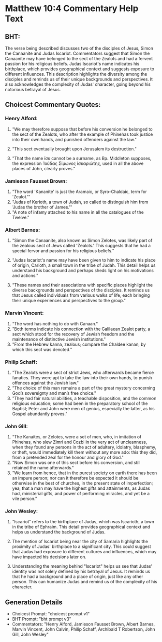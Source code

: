 # Matthew 10:4 Commentary Help Text

## BHT:
The verse being described discusses two of the disciples of Jesus, Simon the Canaanite and Judas Iscariot. Commentators suggest that Simon the Canaanite may have belonged to the sect of the Zealots and had a fervent passion for his religious beliefs. Judas Iscariot's name indicates his birthplace, which provides geographical context and suggests exposure to different influences. This description highlights the diversity among the disciples and reminds us of their unique backgrounds and perspectives. It also acknowledges the complexity of Judas' character, going beyond his notorious betrayal of Jesus.

## Choicest Commentary Quotes:
### Henry Alford:
1. "We may therefore suppose that before his conversion he belonged to the sect of the Zealots, who after the example of Phinehas took justice into their own hands, and punished offenders against the law." 

2. "This sect eventually brought upon Jerusalem its destruction." 

3. "That the name ἴσκ cannot be a surname, as Bp. Middleton supposes, the expression Ἰούδας Σίμωνος ἰσκαριώτης, used in all the above places of John, clearly proves."

### Jamieson Fausset Brown:
1. "The word 'Kananite' is just the Aramaic, or Syro-Chaldaic, term for 'Zealot.'"
2. "Judas of Kerioth, a town of Judah, so called to distinguish him from 'Judas the brother of James.'"
3. "A note of infamy attached to his name in all the catalogues of the Twelve."

### Albert Barnes:
1. "Simon the Canaanite, also known as Simon Zelotes, was likely part of the zealous sect of Jews called 'Zealots.' This suggests that he had a special fervor and passion for his religious beliefs." 

2. "Judas Iscariot's name may have been given to him to indicate his place of origin, Carioth, a small town in the tribe of Judah. This detail helps us understand his background and perhaps sheds light on his motivations and actions." 

3. "These names and their associations with specific places highlight the diverse backgrounds and perspectives of the disciples. It reminds us that Jesus called individuals from various walks of life, each bringing their unique experiences and perspectives to the group."

### Marvin Vincent:
1. "The word has nothing to do with Canaan." 
2. "Both terms indicate his connection with the Galilaean Zealot party, a sect which stood for the recovery of Jewish freedom and the maintenance of distinctive Jewish institutions."
3. "From the Hebrew kanna, zealous; compare the Chaldee kanan, by which this sect was denoted."

### Philip Schaff:
1. "The Zealots were a sect of strict Jews, who afterwards became fierce fanatics. They were apt to take the law into their own hands, to punish offences against the Jewish law." 
2. "The choice of this man remains a part of the great mystery concerning God’s sovereignty and man’s free choice." 
3. "They had fair natural abilities, a teachable disposition, and the common religious education; some had been in the preparatory school of the Baptist; Peter and John were men of genius, especially the latter, as his Gospel abundantly proves."

### John Gill:
1. "The Kanaites, or Zelotes, were a set of men, who, in imitation of Phinehas, who slew Zimri and Cozbi in the very act of uncleanness, when they found any persons in the act of adultery, idolatry, blasphemy, or theft, would immediately kill them without any more ado: this they did, from a pretended zeal for the honour and glory of God." 
2. "Now Simon was one of this sect before his conversion, and still retained the name afterwards."
3. "We learn from hence, that in the purest society on earth there has been an impure person; nor can it therefore be expected it should be otherwise in the best of churches, in the present state of imperfection; yea, that a man may have the highest gifts and attainments, as Judas had, ministerial gifts, and power of performing miracles, and yet be a vile person."

### John Wesley:
1. "Iscariot" refers to the birthplace of Judas, which was Iscarioth, a town in the tribe of Ephraim. This detail provides geographical context and helps us understand the background of Judas.

2. The mention of Iscariot being near the city of Samaria highlights the proximity of Judas' birthplace to a significant city. This could suggest that Judas had exposure to different cultures and influences, which may have impacted his decisions later on.

3. Understanding the meaning behind "Iscariot" helps us see that Judas' identity was not solely defined by his betrayal of Jesus. It reminds us that he had a background and a place of origin, just like any other person. This can humanize Judas and remind us of the complexity of his character.


## Generation Details
- Choicest Prompt: "choicest prompt v1"
- BHT Prompt: "bht prompt v3"
- Commentators: "Henry Alford, Jamieson Fausset Brown, Albert Barnes, Marvin Vincent, John Calvin, Philip Schaff, Archibald T Robertson, John Gill, John Wesley"
